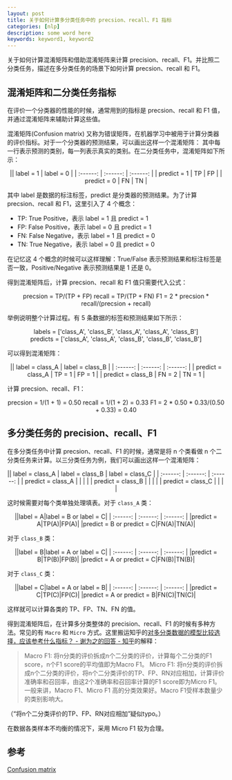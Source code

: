 ```yaml
---
layout: post
title: 关于如何计算多分类任务中的 precsion、recall、F1 指标
categories: [nlp]
description: some word here
keywords: keyword1, keyword2
---
```


关于如何计算混淆矩阵和借助混淆矩阵来计算 precision、recall、F1。并比照二分类任务，描述在多分类任务的场景下如何计算 precsion、recall 和 F1。

## 混淆矩阵和二分类任务指标
在评价一个分类器的性能的时候，通常用到的指标是 precsion、recall 和 F1 值，并通过混淆矩阵来辅助计算这些值。

混淆矩阵(Confusion matrix) 又称为错误矩阵，在机器学习中被用于计算分类器的评价指标。对于一个分类器的预测结果，可以画出这样一个混淆矩阵：
其中每一行表示预测的类别，每一列表示真实的类别。在二分类任务中，混淆矩阵如下所示：

<div align=center>
|| label = 1 | label = 0 |
| :------: | :------: | :------: |
| predict = 1 | TP | FP |
| predict = 0 | FN | TN |
</div>

其中 label 是数据的标注标签，predict 是分类器的预测结果。为了计算 precsion、recall 和 F1，这里引入了 4 个概念：
* TP: True Positive，表示 label = 1 且 predict = 1
* FP: False Positive，表示 label = 0 且 predict = 1
* FN: False Negative，表示 label = 1 且 predict = 0 
* TN: True Negative，表示 label = 0 且 predict = 0

在记忆这 4 个概念的时候可以这样理解：True/False 表示预测结果和标注标签是否一致，Positive/Negative 表示预测结果是 1 还是 0。

得到混淆矩阵后，计算 precsion、recall 和 F1 值只需要代入公式：

<div align=center>
precsion =  TP/(TP + FP)
recall   =  TP/(TP + FN)
F1   =  2 * precsion * recall/(precsion + recall)
</div>

举例说明整个计算过程。有 5 条数据的标签和预测结果如下所示：

<center>labels   = ['class_A', 'class_B', 'class_A', 'class_A', 'class_B']</center>
<center>predicts = ['class_A', 'class_A', 'class_B', 'class_B', 'class_B']</center>

可以得到混淆矩阵：
<div align=center>
|| label = class_A | label = class_B |
| :------: | :------: | :------: |
| predict = class_A | TP = 1 | FP = 1 |
| predict = class_B | FN = 2 | TN = 1 |
</div>

计算 precsion、recall、F1：
<div align=center>
precsion =  1/(1 + 1) = 0.50
recall   =  1/(1 + 2) = 0.33
F1   =  2 * 0.50  * 0.33/(0.50 + 0.33) = 0.40
</div>


## 多分类任务的 precision、recall、F1
在多分类任务中计算 precsion、recall、F1 的时候，通常是将 n 个类看做 n 个二分类任务来计算。以三分类任务为例，我们可以画出这样一个混淆矩阵：

<div align=center>
|| label = class_A | label = class_B | label = class_C |
| :------: | :------: | :------: |
| predict = class_A | | | |
| predict = class_B | | | |
| predict = class_C | | | |
</div>

这时候需要对每个类单独处理填表。对于 `class_A` 类：

<div align=center>
||label = A|label = B or label = C|
| :------: | :------: | :------: |
|predict = A|TP(A)|FP(A)|
|predict = B or predict = C|FN(A)|TN(A)|
</div>

对于 `class_B` 类：
<div align=center>
||label = B|label = A or label = C|
| :------: | :------: | :------: |
|predict = B|TP(B)|FP(B)|
|predict = A or predict = C|FN(B)|TN(B)|
</div>

对于 `class_C` 类：
<div align=center>
||label = C|label = A or label = B|
| :------: | :------: | :------: |
|predict = C|TP(C)|FP(C)|
|predict = A or predict = B|FN(C)|TN(C)|
</div>

这样就可以计算各类的 TP、FP、TN、FN 的值。

得到混淆矩阵后，在计算多分类整体的 precision、recall、F1 的时候有多种方法。常见的有 `Macro` 和 `Micro` 方式。这里搬运知乎的[对多分类数据的模型比较选择，应该参考什么指标？ - 谢为之的回答 - 知乎](https://www.zhihu.com/question/51470349/answer/439218035)的解释：
> Macro F1: 将n分类的评价拆成n个二分类的评价，计算每个二分类的F1 score，n个F1 score的平均值即为Macro F1。
> Micro F1: 将n分类的评价拆成n个二分类的评价，将n个二分类评价的TP、FP、RN对应相加，计算评价准确率和召回率，由这2个准确率和召回率计算的F1 score即为Micro F1。
> 一般来讲，Macro F1、Micro F1 高的分类效果好。Macro F1受样本数量少的类别影响大。

（“将n个二分类评价的TP、FP、RN对应相加”疑似typo。）

在数据各类样本不均衡的情况下，采用 Micro F1 较为合理。

## 参考
[Confusion matrix](https://en.wikipedia.org/wiki/Confusion_matrix)

